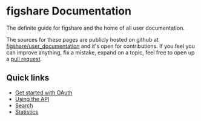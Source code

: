 # figshare Documentation

The definite guide for figshare and the home of all user documentation.

The sources for these pages are publicly hosted on github at [figshare/user_documentation](https://github.com/figshare/user_documentation) and it's open for contributions. If you feel you can improve anything, fix a mistake, expand on a topic, feel free to open up a [pull request](https://help.github.com/articles/using-pull-requests/).


## Quick links

* [Get started with OAuth](oauth.md)
* [Using the API](api/index.md)
* [Search](Search/index.md)
* [Statistics](Stats/index.md)
